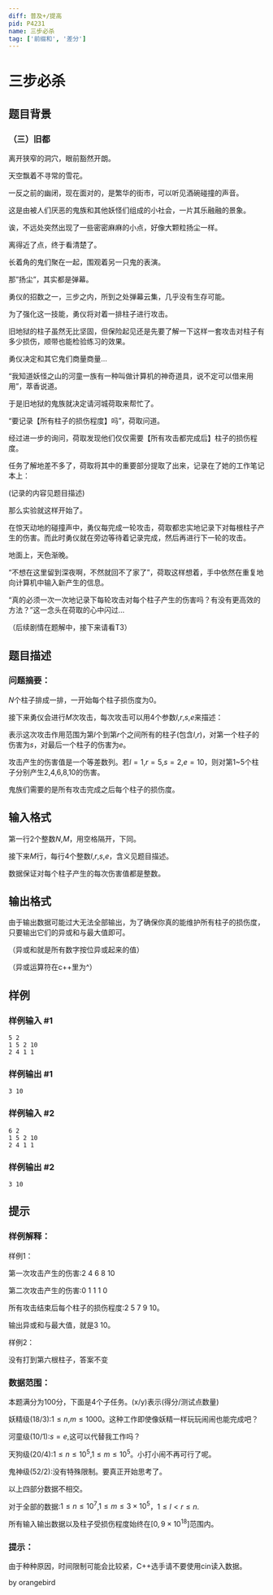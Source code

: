 ```yaml
---
diff: 普及+/提高
pid: P4231
name: 三步必杀
tag: ['前缀和', '差分']
---
```

# 三步必杀
## 题目背景

### （三）旧都

离开狭窄的洞穴，眼前豁然开朗。

天空飘着不寻常的雪花。

一反之前的幽闭，现在面对的，是繁华的街市，可以听见酒碗碰撞的声音。

这是由被人们厌恶的鬼族和其他妖怪们组成的小社会，一片其乐融融的景象。

诶，不远处突然出现了一些密密麻麻的小点，好像大颗粒扬尘一样。

离得近了点，终于看清楚了。

长着角的鬼们聚在一起，围观着另一只鬼的表演。

那”扬尘”，其实都是弹幕。

勇仪的招数之一，三步之内，所到之处弹幕云集，几乎没有生存可能。

为了强化这一技能，勇仪将对着一排柱子进行攻击。

旧地狱的柱子虽然无比坚固，但保险起见还是先要了解一下这样一套攻击对柱子有多少损伤，顺带也能检验练习的效果。

勇仪决定和其它鬼们商量商量...

“我知道妖怪之山的河童一族有一种叫做计算机的神奇道具，说不定可以借来用用”，萃香说道。

于是旧地狱的鬼族就决定请河城荷取来帮忙了。

“要记录【所有柱子的损伤程度】吗”，荷取问道。

经过进一步的询问，荷取发现他们仅仅需要【所有攻击都完成后】柱子的损伤程度。

任务了解地差不多了，荷取将其中的重要部分提取了出来，记录在了她的工作笔记本上：

(记录的内容见题目描述)

那么实验就这样开始了。

在惊天动地的碰撞声中，勇仪每完成一轮攻击，荷取都忠实地记录下对每根柱子产生的伤害。而此时勇仪就在旁边等待着记录完成，然后再进行下一轮的攻击。

地面上，天色渐晚。

“不想在这里留到深夜啊，不然就回不了家了”，荷取这样想着，手中依然在重复地向计算机中输入新产生的信息。

“真的必须一次一次地记录下每轮攻击对每个柱子产生的伤害吗？有没有更高效的方法？”这一念头在荷取的心中闪过...

（后续剧情在题解中，接下来请看T3）

## 题目描述

### 问题摘要：

$N$个柱子排成一排，一开始每个柱子损伤度为0。

接下来勇仪会进行$M$次攻击，每次攻击可以用4个参数$l$,$r$,$s$,$e$来描述：

表示这次攻击作用范围为第$l$个到第$r$个之间所有的柱子(包含$l$,$r$)，对第一个柱子的伤害为$s$，对最后一个柱子的伤害为$e$。

攻击产生的伤害值是一个等差数列。若$l=1$,$r=5$,$s=2$,$e=10$，则对第1~5个柱子分别产生2,4,6,8,10的伤害。

鬼族们需要的是所有攻击完成之后每个柱子的损伤度。
## 输入格式

第一行2个整数$N$,$M$，用空格隔开，下同。

接下来$M$行，每行4个整数$l$,$r$,$s$,$e$，含义见题目描述。

数据保证对每个柱子产生的每次伤害值都是整数。

## 输出格式

由于输出数据可能过大无法全部输出，为了确保你真的能维护所有柱子的损伤度，只要输出它们的异或和与最大值即可。

（异或和就是所有数字按位异或起来的值）

（异或运算符在c++里为^）
## 样例

### 样例输入 #1
```
5 2
1 5 2 10
2 4 1 1

```
### 样例输出 #1
```
3 10
```
### 样例输入 #2
```
6 2
1 5 2 10
2 4 1 1
```
### 样例输出 #2
```
3 10
```
## 提示

### 样例解释：

样例1：

第一次攻击产生的伤害:2 4 6 8 10

第二次攻击产生的伤害:0 1 1 1 0

所有攻击结束后每个柱子的损伤程度:2 5 7 9 10。

输出异或和与最大值，就是3 10。

样例2：

没有打到第六根柱子，答案不变

### 数据范围：

本题满分为100分，下面是4个子任务。(x/y)表示(得分/测试点数量)

妖精级(18/3):$1\leqslant n$,$m\leqslant1000$。这种工作即使像妖精一样玩玩闹闹也能完成吧？

河童级(10/1):$s=e$,这可以代替我工作吗？

天狗级(20/4):$1\leqslant n\leqslant10^5$,$1\leqslant m\leqslant10^5$。小打小闹不再可行了呢。

鬼神级(52/2):没有特殊限制。要真正开始思考了。

以上四部分数据不相交。

对于全部的数据:$1\leqslant n\leqslant10^7$,$1\leqslant m\leqslant3\times 10^5$，$1\leqslant l<r\leqslant n$.

所有输入输出数据以及柱子受损伤程度始终在$[0,9\times 10^{18}]$范围内。

### 提示：

由于种种原因，时间限制可能会比较紧，C++选手请不要使用cin读入数据。


by orangebird
